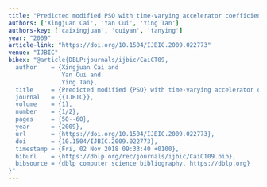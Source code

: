 ```yaml
---
title: "Predicted modified PSO with time-varying accelerator coefficients"
authors: ['Xingjuan Cai', 'Yan Cui', 'Ying Tan']
authors-key: ['caixingjuan', 'cuiyan', 'tanying']
year: "2009"
article-link: "https://doi.org/10.1504/IJBIC.2009.022773"
venue: "IJBIC"
bibex: "@article{DBLP:journals/ijbic/CaiCT09,
  author    = {Xingjuan Cai and
               Yan Cui and
               Ying Tan},
  title     = {Predicted modified {PSO} with time-varying accelerator coefficients},
  journal   = {{IJBIC}},
  volume    = {1},
  number    = {1/2},
  pages     = {50--60},
  year      = {2009},
  url       = {https://doi.org/10.1504/IJBIC.2009.022773},
  doi       = {10.1504/IJBIC.2009.022773},
  timestamp = {Fri, 02 Nov 2018 09:33:40 +0100},
  biburl    = {https://dblp.org/rec/journals/ijbic/CaiCT09.bib},
  bibsource = {dblp computer science bibliography, https://dblp.org}
}"
---
```

